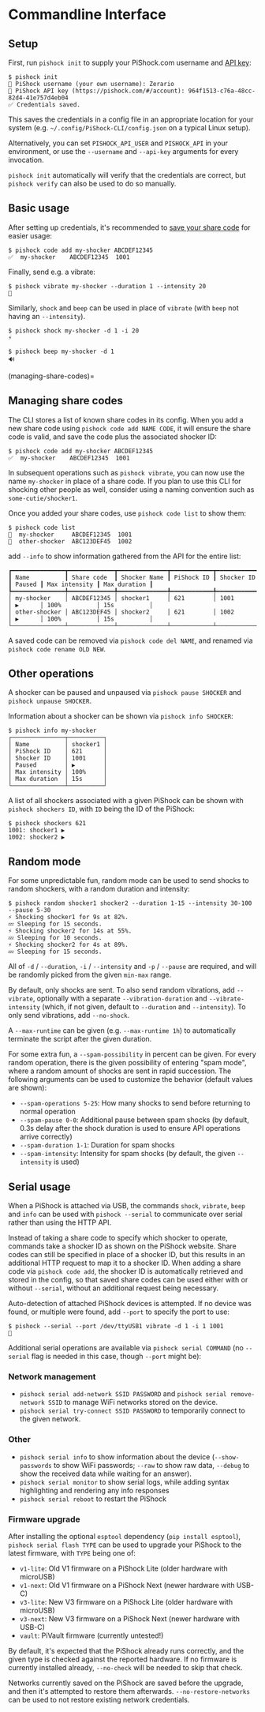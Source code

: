# Commandline Interface

## Setup

First, run `pishock init` to supply your PiShock.com username and [API key](https://pishock.com/#/account):

```console
$ pishock init
👤 PiShock username (your own username): Zerario
🔑 PiShock API key (https://pishock.com/#/account): 964f1513-c76a-48cc-82d4-41e757d4eb04
✅ Credentials saved.
```

This saves the credentials in a config file in an appropriate location for your
system (e.g. `~/.config/PiShock-CLI/config.json` on a typical Linux setup).

Alternatively, you can set `PISHOCK_API_USER` and `PISHOCK_API` in your
environment, or use the `--username` and `--api-key` arguments for every
invocation.

`pishock init` automatically will verify that the credentials are correct, but
`pishock verify` can also be used to do so manually.

## Basic usage

After setting up credentials, it's recommended to
[save your share code](#managing-share-codes) for easier usage:

```console
$ pishock code add my-shocker ABCDEF12345
✅  my-shocker    ABCDEF12345  1001
```

Finally, send e.g. a vibrate:

```console
$ pishock vibrate my-shocker --duration 1 --intensity 20
📳
```

Similarly, `shock` and `beep` can be used in place of `vibrate` (with `beep` not
having an `--intensity`).

```console
$ pishock shock my-shocker -d 1 -i 20
⚡

$ pishock beep my-shocker -d 1
🔊
```

(managing-share-codes)=
## Managing share codes

The CLI stores a list of known share codes in its config. When you add a new
share code using `pishock code add NAME CODE`, it will ensure the share code is
valid, and save the code plus the associated shocker ID:

```console
$ pishock code add my-shocker ABCDEF12345
✅  my-shocker    ABCDEF12345  1001
```

In subsequent operations such as `pishock vibrate`, you can now use the name
`my-shocker` in place of a share code. If you plan to use this CLI for shocking
other people as well, consider using a naming convention such as
`some-cutie/shocker1`.

Once you added your share codes, use `pishock code list` to show them:

```console
$ pishock code list
🔗  my-shocker     ABCDEF12345  1001
🔗  other-shocker  ABC123DEF45  1002
```

add `--info` to show information gathered from the API for the entire list:

```console
┏━━━━━━━━━━━━━━━┳━━━━━━━━━━━━━┳━━━━━━━━━━━━━━┳━━━━━━━━━━━━┳━━━━━━━━━━━━┳━━━━━━━━┳━━━━━━━━━━━━━━━┳━━━━━━━━━━━━━━┓
┃ Name          ┃ Share code  ┃ Shocker Name ┃ PiShock ID ┃ Shocker ID ┃ Paused ┃ Max intensity ┃ Max duration ┃
┡━━━━━━━━━━━━━━━╇━━━━━━━━━━━━━╇━━━━━━━━━━━━━━╇━━━━━━━━━━━━╇━━━━━━━━━━━━╇━━━━━━━━╇━━━━━━━━━━━━━━━╇━━━━━━━━━━━━━━┩
│ my-shocker    │ ABCDEF12345 │ shocker1     │ 621        │ 1001       │ ▶      │ 100%          │ 15s          │
│ other-shocker │ ABC123DEF45 │ shocker2     │ 621        │ 1002       │ ▶      │ 100%          │ 15s          │
└───────────────┴─────────────┴──────────────┴────────────┴────────────┴────────┴───────────────┴──────────────┘
```

A saved code can be removed via `pishock code del NAME`, and renamed via `pishock code rename OLD NEW`.

## Other operations

A shocker can be paused and unpaused via `pishock pause SHOCKER` and `pishock unpause SHOCKER`.

Information about a shocker can be shown via `pishock info SHOCKER`:

```console
$ pishock info my-shocker
┌───────────────┬──────────┐
│ Name          │ shocker1 │
│ PiShock ID    │ 621      │
│ Shocker ID    │ 1001     │
│ Paused        │ ▶        │
│ Max intensity │ 100%     │
│ Max duration  │ 15s      │
└───────────────┴──────────┘
```

A list of all shockers associated with a given PiShock can be shown with
`pishock shockers ID`, with `ID` being the ID of the PiShock:

```
$ pishock shockers 621
1001: shocker1 ▶
1002: shocker2 ▶
```

## Random mode

For some unpredictable fun, random mode can be used to send shocks to random
shockers, with a random duration and intensity:

```console
$ pishock random shocker1 shocker2 --duration 1-15 --intensity 30-100 --pause 5-30
⚡ Shocking shocker1 for 9s at 82%.
💤 Sleeping for 15 seconds.
⚡ Shocking shocker2 for 14s at 55%.
💤 Sleeping for 10 seconds.
⚡ Shocking shocker2 for 4s at 89%.
💤 Sleeping for 15 seconds.
```

All of `-d` / `--duration`, `-i` / `--intensity` and `-p` / `--pause` are
required, and will be randomly picked from the given `min-max` range.

By default, only shocks are sent. To also send random vibrations, add
`--vibrate`, optionally with a separate `--vibration-duration` and
`--vibrate-intensity` (which, if not given, default to `--duration` and
`--intensity`). To only send vibrations, add `--no-shock`.

A `--max-runtime` can be given (e.g. `--max-runtime 1h`) to automatically
terminate the script after the given duration.

For some extra fun, a `--spam-possibility` in percent can be given. For every
random operation, there is the given possibility of entering "spam mode", where
a random amount of shocks are sent in rapid succession. The following arguments
can be used to customize the behavior (default values are shown):

- `--spam-operations 5-25`: How many shocks to send before returning to normal
  operation
- `--spam-pause 0-0`: Additional pause between spam shocks (by default, 0.3s
  delay after the shock duration is used to ensure API operations arrive
  correctly)
- `--spam-duration 1-1`: Duration for spam shocks
- `--spam-intensity`: Intensity for spam shocks (by default, the given
  `--intensity` is used)

## Serial usage

When a PiShock is attached via USB, the commands `shock`, `vibrate`, `beep` and
`info` can be used with `pishock --serial` to communicate over serial rather
than using the HTTP API.

Instead of taking a share code to specify which shocker to operate, commands
take a shocker ID as shown on the PiShock website. Share codes can still be
specified in place of a shocker ID, but this results in an additional HTTP
request to map it to a shocker ID. When adding a share code via `pishock code
add`, the shocker ID is automatically retrieved and stored in the config, so
that saved share codes can be used either with or without `--serial`, without an
additional request being necessary.

Auto-detection of attached PiShock devices is attempted. If no device was found,
or multiple were found, add `--port` to specify the port to use:

```console
$ pishock --serial --port /dev/ttyUSB1 vibrate -d 1 -i 1 1001
📳
```

Additional serial operations are available via `pishock serial COMMAND` (no `--serial` flag is needed in this case, though `--port` might be):

### Network management

- `pishock serial add-network SSID PASSWORD` and
  `pishock serial remove-network SSID` to manage WiFi networks stored on the device.
- `pishock serial try-connect SSID PASSWORD` to temporarily connect to the given network.

### Other

- `pishock serial info` to show information about the device (`--show-passwords` to show WiFi passwords; `--raw` to show raw data, `--debug` to show the received data while waiting for an answer).
- `pishock serial monitor` to show serial logs, while adding syntax highlighting and rendering any info responses
- `pishock serial reboot` to restart the PiShock

### Firmware upgrade

After installing the optional `esptool` dependency (`pip install esptool`), `pishock serial flash TYPE` can be used to upgrade your PiShock to the latest firmware, with `TYPE` being one of:

- `v1-lite`: Old V1 firmware on a PiShock Lite (older hardware with microUSB)
- `v1-next`: Old V1 firmware on a PiShock Next (newer hardware with USB-C)
- `v3-lite`: New V3 firmware on a PiShock Lite (older hardware with microUSB)
- `v3-next`: New V3 firmware on a PiShock Next (newer hardware with USB-C)
- `vault`: PiVault firmware (currently untested!)

By default, it's expected that the PiShock already runs correctly, and the given
type is checked against the reported hardware. If no firmware is currently
installed already, `--no-check` will be needed to skip that check.

Networks currently saved on the PiShock are saved before the upgrade, and then
it's attempted to restore them afterwards. `--no-restore-networks` can be used
to not restore existing network credentials.
